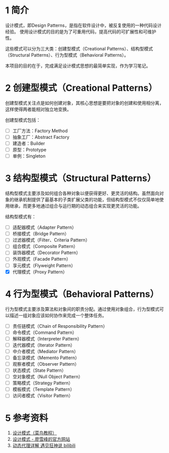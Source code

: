 # 1 简介
设计模式，即Design Patterns，是指在软件设计中，被反复使用的一种代码设计经验。 使用设计模式的目的是为了可重用代码，提高代码的可扩展性和可维护性。

这些模式可以分为三大类：创建型模式（Creational Patterns）、结构型模式（Structural Patterns）、行为型模式（Behavioral Patterns）。


本项目的目的在于，完成满足设计模式思想的最简单实现，作为学习笔记。

# 2 创建型模式（Creational Patterns）

创建型模式关注点是如何创建对象，其核心思想是要把对象的创建和使用相分离，这样使得两者能相对独立地变换。

创建型模式包括：

- [ ] 工厂方法：Factory Method
- [ ] 抽象工厂：Abstract Factory
- [ ] 建造者：Builder
- [ ] 原型：Prototype
- [ ] 单例：Singleton

# 3 结构型模式（Structural Patterns）

结构型模式主要涉及如何组合各种对象以便获得更好、更灵活的结构。虽然面向对象的继承机制提供了最基本的子类扩展父类的功能，但结构型模式不仅仅简单地使用继承，而更多地通过组合与运行期的动态组合来实现更灵活的功能。

结构型模式有：

- [ ] 适配器模式（Adapter Pattern） 
- [ ] 桥接模式（Bridge Pattern）
- [ ] 过滤器模式（Filter、Criteria Pattern）
- [ ] 组合模式（Composite Pattern）
- [ ] 装饰器模式（Decorator Pattern）
- [ ] 外观模式（Facade Pattern）
- [ ] 享元模式（Flyweight Pattern）
- [X] 代理模式（Proxy Pattern）

# 4 行为型模式（Behavioral Patterns）

行为型模式主要涉及算法和对象间的职责分配。通过使用对象组合，行为型模式可以描述一组对象应该如何协作来完成一个整体任务。

- [ ] 责任链模式（Chain of Responsibility Pattern）
- [ ] 命令模式（Command Pattern）
- [ ] 解释器模式（Interpreter Pattern）
- [ ] 迭代器模式（Iterator Pattern）
- [ ] 中介者模式（Mediator Pattern）
- [ ] 备忘录模式（Memento Pattern）
- [ ] 观察者模式（Observer Pattern）
- [ ] 状态模式（State Pattern）
- [ ] 空对象模式（Null Object Pattern）
- [ ] 策略模式（Strategy Pattern）
- [ ] 模板模式（Template Pattern）
- [ ] 访问者模式（Visitor Pattern）

# 5 参考资料
1. [设计模式（菜鸟教程）](https://www.runoob.com/design-pattern/design-pattern-intro.html)
2. [设计模式 - 廖雪峰的官方网站](https://www.liaoxuefeng.com/wiki/1252599548343744/1264742167474528)
3. [动态代理详解 遇见狂神说 bilibili](https://www.bilibili.com/video/BV1WE411d7Dv?p=19)